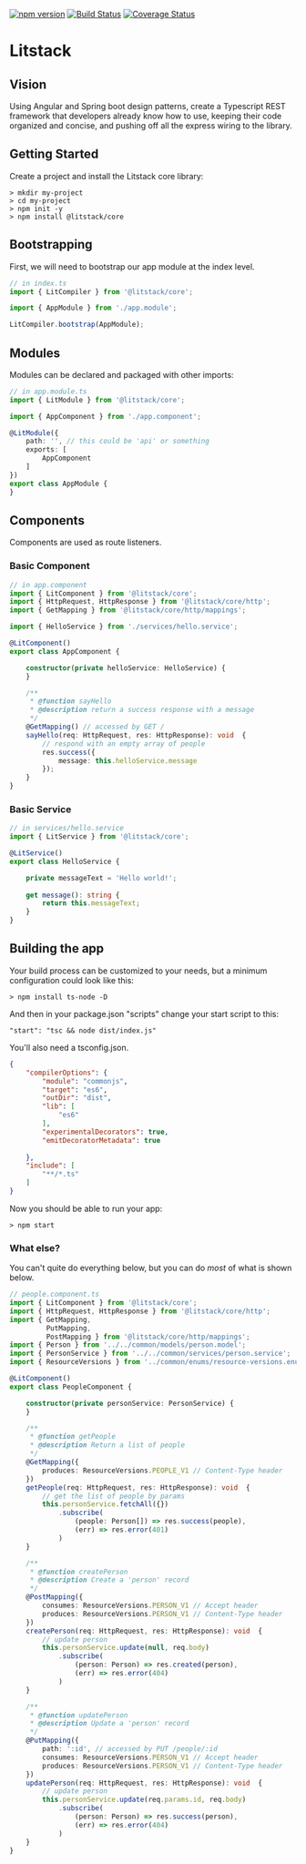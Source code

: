 [![npm version](https://badge.fury.io/js/%40litstack%2Fcore.svg)](https://badge.fury.io/js/%40litstack%2Fcore) [![Build Status](https://travis-ci.org/codyjdalton/litstack.svg?branch=master)](https://travis-ci.org/codyjdalton/litstack) [![Coverage Status](https://coveralls.io/repos/github/codyjdalton/litstack/badge.svg?branch=master)](https://coveralls.io/github/codyjdalton/litstack?branch=master)

# Litstack

## Vision

Using Angular and Spring boot design patterns, create a Typescript REST framework that developers already know how to use, keeping their code organized and concise, and pushing off all the express wiring to the library.

## Getting Started

Create a project and install the Litstack core library:

```
> mkdir my-project
> cd my-project
> npm init -y
> npm install @litstack/core
```

## Bootstrapping
First, we will need to bootstrap our app module at the index level.

```typescript
// in index.ts
import { LitCompiler } from '@litstack/core';

import { AppModule } from './app.module';

LitCompiler.bootstrap(AppModule);
```

## Modules
Modules can be declared and packaged with other imports:

```typescript
// in app.module.ts
import { LitModule } from '@litstack/core';

import { AppComponent } from './app.component';

@LitModule({
    path: '', // this could be 'api' or something
    exports: [
        AppComponent
    ]
})
export class AppModule {
}
```

## Components
Components are used as route listeners.

### Basic Component

```typescript
// in app.component
import { LitComponent } from '@litstack/core';
import { HttpRequest, HttpResponse } from '@litstack/core/http';
import { GetMapping } from '@litstack/core/http/mappings';

import { HelloService } from './services/hello.service';

@LitComponent()
export class AppComponent {

    constructor(private helloService: HelloService) {
    }

    /**
     * @function sayHello
     * @description return a success response with a message
     */ 
    @GetMapping() // accessed by GET /
    sayHello(req: HttpRequest, res: HttpResponse): void  {
        // respond with an empty array of people
        res.success({
            message: this.helloService.message
        });
    }
}
```

### Basic Service

```typescript
// in services/hello.service
import { LitService } from '@litstack/core';

@LitService()
export class HelloService {

    private messageText = 'Hello world!';
    
    get message(): string {
        return this.messageText;
    }
}
```

## Building the app

Your build process can be customized to your needs, but a minimum configuration could look
like this:

```
> npm install ts-node -D
```

And then in your package.json "scripts" change your start script to this: 

```
"start": "tsc && node dist/index.js"
```

You'll also need a tsconfig.json.

```json
{
    "compilerOptions": {
        "module": "commonjs",
        "target": "es6",
        "outDir": "dist",
        "lib": [
            "es6"
        ],
        "experimentalDecorators": true,
        "emitDecoratorMetadata": true
        
    },
    "include": [
        "**/*.ts"
    ]
}
```

Now you should be able to run your app:

```
> npm start
```

### What else?

You can't quite do everything below, but you can do *most* of what is shown below.

```typescript
// people.component.ts
import { LitComponent } from '@litstack/core';
import { HttpRequest, HttpResponse } from '@litstack/core/http';
import { GetMapping,
         PutMapping,
         PostMapping } from '@litstack/core/http/mappings';
import { Person } from '../../common/models/person.model';
import { PersonService } from '../../common/services/person.service';
import { ResourceVersions } from '../common/enums/resource-versions.enum';

@LitComponent()
export class PeopleComponent {

    constructor(private personService: PersonService) {
    }

    /**
     * @function getPeople
     * @description Return a list of people
     */ 
    @GetMapping({
        produces: ResourceVersions.PEOPLE_V1 // Content-Type header
    })
    getPeople(req: HttpRequest, res: HttpResponse): void  {
        // get the list of people by params
        this.personService.fetchAll({})
            .subscribe(
                (people: Person[]) => res.success(people),
                (err) => res.error(401)
            )
    }

    /**
     * @function createPerson
     * @description Create a 'person' record
     */
    @PostMapping({
        consumes: ResourceVersions.PERSON_V1 // Accept header
        produces: ResourceVersions.PERSON_V1 // Content-Type header
    })
    createPerson(req: HttpRequest, res: HttpResponse): void  {
        // update person
        this.personService.update(null, req.body)
            .subscribe(
                (person: Person) => res.created(person),
                (err) => res.error(404)
            )
    }

    /**
     * @function updatePerson
     * @description Update a 'person' record
     */
    @PutMapping({
        path: ':id', // accessed by PUT /people/:id
        consumes: ResourceVersions.PERSON_V1 // Accept header
        produces: ResourceVersions.PERSON_V1 // Content-Type header
    })
    updatePerson(req: HttpRequest, res: HttpResponse): void  {
        // update person
        this.personService.update(req.params.id, req.body)
            .subscribe(
                (person: Person) => res.success(person),
                (err) => res.error(404)
            )
    }
}
```
